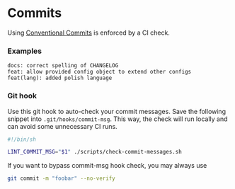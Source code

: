 # Commits

Using [Conventional Commits](https://www.conventionalcommits.org/en/v1.0.0/) is enforced by a CI check.

### Examples

```
docs: correct spelling of CHANGELOG
feat: allow provided config object to extend other configs
feat(lang): added polish language
```

### Git hook

Use this git hook to auto-check your commit messages. Save the following snippet into `.git/hooks/commit-msg`. This way, the check will run locally and can avoid some unnecessary CI runs.

```bash
#!/bin/sh

LINT_COMMIT_MSG="$1" ./scripts/check-commit-messages.sh
```

If you want to bypass commit-msg hook check, you may always use

```bash
git commit -m "foobar" --no-verify
```
